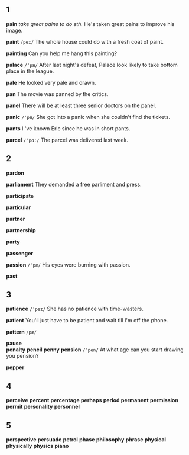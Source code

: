 ## 1
**pain** 
*take great pains to do sth.*
He's taken great pains to improve his image.

**paint** 
`/peɪ/`
The whole house could do with a fresh coat of paint.

**painting** 
Can you help me hang this painting?

**palace** 
`/ˈpæ/`
After last night's defeat, Palace look likely to take bottom place in the league.

**pale** 
He looked very pale and drawn.

**pan** 
The movie was panned by the critics.

**panel** 
There will be at least three senior doctors on the panel.

**panic** 
`/ˈpæ/`
She got into a panic when she couldn't find the tickets.

**pants** 
I 've known Eric since he was in short pants.

**parcel** 
`/ˈpɑː/`
The parcel was delivered last week.

## 2
**pardon** 

**parliament** 
They demanded a free parliment and press.

**participate** 

**particular** 

**partner** 

**partnership** 

**party** 

**passenger** 

**passion** 
`/ˈpæ/`
His eyes were burning with passion.

**past** 

## 3
**patience** 
`/ˈpeɪ/`
She has no patience with time-wasters.

**patient** 
You'll just have to be patient and wait till I'm off the phone.

**pattern** 
`/pæ/`

**pause**  
**penalty** 
**pencil** 
**penny** 
**pension** 
`/ˈpen/`
At what age can you start drawing you pension?

**pepper** 

## 4
**perceive** 
**percent** 
**percentage** 
**perhaps** 
**period** 
**permanent** 
**permission** 
**permit** 
**personality** 
**personnel** 

## 5
**perspective** 
**persuade** 
**petrol** 
**phase** 
**philosophy** 
**phrase** 
**physical** 
**physically** 
**physics** 
**piano**